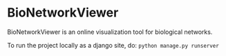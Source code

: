 # BioNetworkViewer

BioNetworkViewer is an online visualization tool for biological networks. 

To run the project locally as a django site, do:
`python manage.py runserver`
